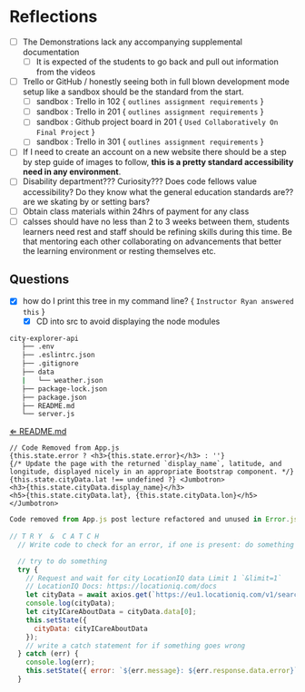 # Reflections

- [ ] The Demonstrations lack any accompanying supplemental documentation
  - [ ] It is expected of the students to go back and pull out information from the videos
- [ ] Trello or GitHub / honestly seeing both in full blown development mode setup like a sandbox should be the standard from the start.
  - [ ] sandbox : Trello in 102 { `outlines assignment requirements` }
  - [ ] sandbox : Trello in 201 { `outlines assignment requirements` }
  - [ ] sandbox : Github project board in 201 { `Used Collaboratively On Final Project` }
  - [ ] sandbox : Trello in 301 { `outlines assignment requirements` }
- [ ] If I need to create an account on a new website there should be a step by step guide of images to follow, **this is a pretty standard accessibility need in any environment**.
- [ ] Disability department??? Curiosity??? Does code fellows value accessibility? Do they know what the general education standards are?? are we skating by or setting bars?
- [ ] Obtain class materials within 24hrs of payment for any class
- [ ] calsses should have no less than 2 to 3 weeks between them, students learners need rest and staff should be refining skills during this time. Be that mentoring each other collaborating on advancements that better the learning environment or resting themselves etc.

## Questions

- [X] how do I print this tree in my command line? { `Instructor Ryan answered this` }
  - [X] CD into src to avoid displaying the node modules

```sh
city-explorer-api
   ├── .env
   ├── .eslintrc.json
   ├── .gitignore
   ├── data
   |   └── weather.json
   ├── package-lock.json
   ├── package.json
   ├── README.md
   └── server.js
```

[⇐ README.md](README.md)

```JSX
// Code Removed from App.js
{this.state.error ? <h3>{this.state.error}</h3> : ''}
{/* Update the page with the returned `display_name`, latitude, and    longitude, displayed nicely in an appropriate Bootstrap component. */}
{this.state.cityData.lat !== undefined ?} <Jumbotron>
<h3>{this.state.cityData.display_name}</h3>
<h5>{this.state.cityData.lat}, {this.state.cityData.lon}</h5> </Jumbotron> 
```


````javascript
Code removed from App.js post lecture refactored and unused in Error.js 
  
// T R Y  &  C A T C H
  // Write code to check for an error, if one is present: do something clever with it

  // try to do something
  try {
    // Request and wait for city LocationIQ data Limit 1 `&limit=1`
    // LocationIQ Docs: https://locationiq.com/docs
    let cityData = await axios.get(`https://eu1.locationiq.com/v1/search.php?key=${process.env.REACT_APP_LOCATIONIQ_KEY}&q=${citySearched}&format=json&limit=1`);
    console.log(cityData);
    let cityICareAboutData = cityData.data[0];
    this.setState({
      cityData: cityICareAboutData
    });
    // write a catch statement for if something goes wrong
  } catch (err) {
    console.log(err);
    this.setState({ error: `${err.message}: ${err.response.data.error}` });
  }
````
